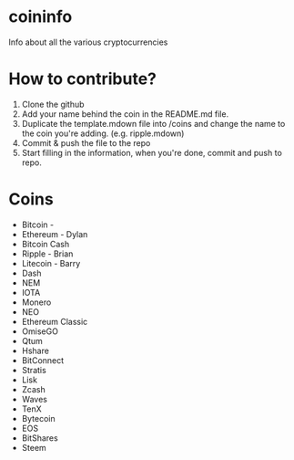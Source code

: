 # coininfo
Info about all the various cryptocurrencies

# How to contribute?

1. Clone the github
2. Add your name behind the coin in the README.md file.
3. Duplicate the template.mdown file into /coins and change the name to the coin you're adding. (e.g. ripple.mdown)
4. Commit & push the file to the repo
5. Start filling in the information, when you're done, commit and push to repo.

# Coins

+ Bitcoin - 
+ Ethereum - Dylan
+ Bitcoin Cash
+ Ripple - Brian
+ Litecoin - Barry
+ Dash
+ NEM
+ IOTA
+ Monero
+ NEO
+ Ethereum Classic
+ OmiseGO
+ Qtum
+ Hshare
+ BitConnect
+ Stratis
+ Lisk
+ Zcash
+ Waves
+ TenX
+ Bytecoin
+ EOS
+ BitShares
+ Steem